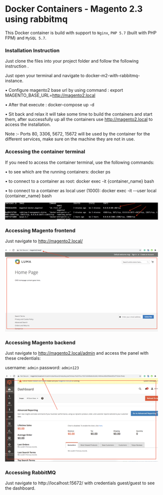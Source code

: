 # Docker Containers - Magento 2.3 using rabbitmq

This Docker container is build with support to `Nginx`, `PHP 5.7` (built with PHP FPM) and `MySQL 5.7`.

### Installation Instruction

Just clone the files into your project folder and follow the following instruction .

Just open your terminal and navigate to docker-m2-with-rabbitmq-instance.

• Configure magento2 base url by using command : export MAGENTO_BASE_URL=http://magento2.local

• After that execute : docker-compose up -d

• Sit back and relax it will take some time to build the containers and start them, after successfully up all the containers use http://magento2.local to access the installation.

Note :- Ports 80, 3306, 5672, 15672 will be used by the container for the different services, make sure on the machine they are not in use.

### Accessing the container terminal

If you need to access the container terminal, use the following commands:

•	to see which are the running containers: docker ps

•	to connect to a container as root: docker exec -it {container_name} bash

•	to connect to a container as local user (1000): docker exec -it --user local {container_name} bash

![Alt text](https://github.com/rajeshwws/docker-m2-with-rabbitmq-instance/blob/main/contrainers.jpg)

### Accessing Magento frontend

Just navigate to http://magento2.local/

![Alt text](https://github.com/rajeshwws/docker-m2-with-rabbitmq-instance/blob/main/frontend.jpg)

### Accessing Magento backend

Just navigate to http://magento2.local/admin and access the panel with these credentials:

username: `admin`
password: `admin123`

![Alt text](https://github.com/rajeshwws/docker-m2-with-rabbitmq-instance/blob/main/backend.jpg)

### Accessing RabbitMQ

Just navigate to http://localhost:15672/ with credentials guest/guest to see the dashboard.

